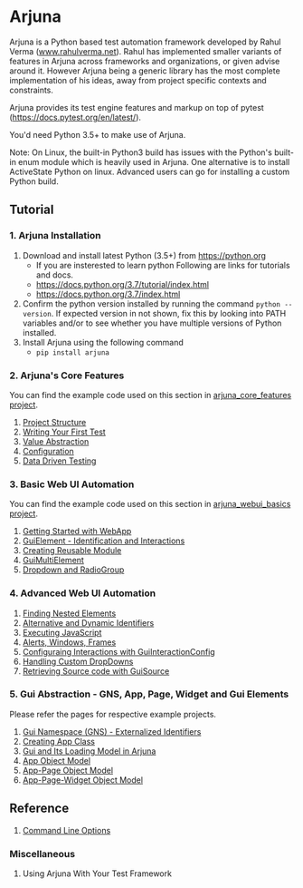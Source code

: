 # Arjuna

Arjuna is a Python based test automation framework developed by Rahul Verma (www.rahulverma.net). Rahul has implemented smaller variants of features in Arjuna across frameworks and organizations, or given advise around it. However Arjuna being a generic library has the most complete implementation of his ideas, away from project specific contexts and constraints.

Arjuna provides its test engine features and markup on top of pytest (https://docs.pytest.org/en/latest/).

You'd need Python 3.5+ to make use of Arjuna.

Note: On Linux, the built-in Python3 build has issues with the Python's built-in enum module which is heavily used in Arjuna. One alternative is to install ActiveState Python on linux. Advanced users can go for installing a custom Python build.

## Tutorial

### 1. Arjuna Installation

1. Download and install latest Python (3.5+) from https://python.org
    * If you are insterested to learn python Following are links for tutorials and docs.
    + https://docs.python.org/3.7/tutorial/index.html
    + https://docs.python.org/3.7/index.html
2. Confirm the python version installed by running the command `python --version`. If expected version in not shown, fix this by looking into PATH variables and/or to see whether you have multiple versions of Python installed.
3. Install Arjuna using the following command
    * `pip install arjuna`

### 2. Arjuna's Core Features

You can find the example code used on this section in [arjuna_core_features project](https://github.com/rahul-verma/arjuna//tree/master/arjuna-samples/arjex_core_features/tests/modules).
1. [Project Structure](./docs/core/ProjectStructure.md)
2. [Writing Your First Test](./docs/core/WritingFirstTest.md)
3. [Value Abstraction](./docs/core/ValueAbstraction.md)
4. [Configuration](./docs/core/Configuration.md)
5. [Data Driven Testing](./docs/core/DataDrivenTesting.md)

### 3. Basic Web UI Automation

You can find the example code used on this section in [arjuna_webui_basics project](https://github.com/rahul-verma/arjuna//tree/master/arjuna-samples/arjex_webui_basics/tests/modules).

1. [Getting Started with WebApp](./docs//webui_basics/WebApp.md)
2. [GuiElement - Identification and Interactions](./docs/webui_basics/GuiElement.md)
2. [Creating Reusable Module](./docs/webui_basics/ReusableModule.md)
3. [GuiMultiElement](./docs/webui_basics/GuiMultiElement.md)
4. [Dropdown and RadioGroup](./docs/webui_basics/DropDownRadioGroup.md)

### 4. Advanced Web UI Automation
1. [Finding Nested Elements](./docs/webui_adv/FindingNestedElements.md)
2. [Alternative and Dynamic Identifiers](./docs/webui_adv/AlternativeDynamicIdentifiers.md)
3. [Executing JavaScript](./docs/webui_adv/ExecutingJavaScript.md)
4. [Alerts, Windows, Frames](./docs/webui_adv/AlertsWindowsFrames.md)
5. [Configuraing Interactions with GuiInteractionConfig](./docs/webui_adv/GuiInteractionConfig.md)
6. [Handling Custom DropDowns](./docs/webui_adv/HandlingCustomDropDowns.md)
7. [Retrieving Source code with GuiSource](./docs/webui_adv/GuiSource.md)

### 5. Gui Abstraction - GNS, App, Page, Widget and Gui Elements
Please refer the pages for respective example projects.

1. [Gui Namespace (GNS) - Externalized Identifiers](./docs/gui_abstraction/GuiNamespace.md)
2. [Creating App Class](./docs/gui_abstraction/AppClass.md)
3. [Gui and Its Loading Model in Arjuna](./docs/gui_abstraction/GuiLoadingModel.md)
3. [App Object Model](./docs/gui_abstraction/AppObjectModel.md)
4. [App-Page Object Model](./docs/gui_abstraction/AppPageObjectModel.md)
5. [App-Page-Widget Object Model](./docs/gui_abstraction/AppPageWidgetObjectModel.md)

## Reference
1. [Command Line Options](./docs/core/CommandLineOptions.md)

### Miscellaneous
1. Using Arjuna With Your Test Framework
